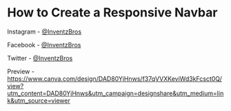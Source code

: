 # How to Create a Responsive Navbar

Instagram - [@InventzBros](https://instagram.com/InventzBros)

Facebook - [@InventzBros](https://facebook.com/InventzBros)

Twitter - [@InventzBros](https://twitter.com/InventzBros)

Preview - https://www.canva.com/design/DAD80YjHnws/f37qVVXKeviWd3kFcsct0Q/view?utm_content=DAD80YjHnws&utm_campaign=designshare&utm_medium=link&utm_source=viewer
